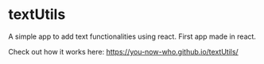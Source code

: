 # textUtils
A simple app to add text functionalities using react. First app made in react.

Check out how it works here: https://you-now-who.github.io/textUtils/
